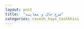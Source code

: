 ```yaml
---
layout: post
title:  "شرح حال و معاینه"
categories: ravesh_haye_tashkhisi
---
```

<!-- matlab ezafe shavad -->